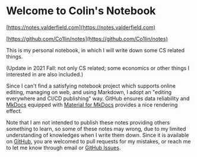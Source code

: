 # Welcome to Colin's Notebook

[https://notes.valderfield.com](https://notes.valderfield.com)

[https://github.com/Co1lin/notes](https://github.com/Co1lin/notes)

This is my personal notebook, in which I will write down some CS related things.

(Update in 2021 Fall: not only CS related; some economics or other things I interested in are also included.)

Since I can't find a satisfying notebook project which supports online editing, managing on web, and using Markdown, I adopt an "editing everywhere and CI/CD publishing" way. GitHub ensures data reliability and [MkDocs](https://www.mkdocs.org/) equipped with [Material for MkDocs](https://squidfunk.github.io/mkdocs-material/) provides a nice rendering effect.

Note that I am not intended to publish these notes providing others something to learn, so some of these notes may wrong, due to my limited understanding of knowledges when I write them down. Since it is available on [GitHub](https://github.com/Co1lin/notes), you are welcomed to pull requests for my mistakes, or reach me to let me know through email or [GitHub Issues](https://github.com/Co1lin/notes/issues).

